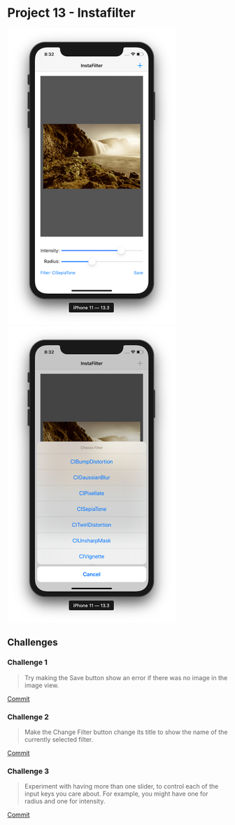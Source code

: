 # Project 13 - Instafilter

![App Screenshot 1](https://raw.githubusercontent.com/usrFri3ndly/100-days-of-swift/master/project13/screenshot-app.png)
![App Screenshot 2](https://raw.githubusercontent.com/usrFri3ndly/100-days-of-swift/master/project13/screenshot-filters.png)

## Challenges

### Challenge 1

> Try making the Save button show an error if there was no image in the image view.

[Commit](https://github.com/usrFri3ndly/100-days-of-swift/commit/228ed6648e08059b2d539a04c50bc9969d5c453c#diff-82e498a9ff5e3f831af46c294d149032)

### Challenge 2

> Make the Change Filter button change its title to show the name of the currently selected filter.

[Commit](https://github.com/usrFri3ndly/100-days-of-swift/commit/14c1aa1a6af4597892a4c670c9067c4550ee613e#diff-82e498a9ff5e3f831af46c294d149032)

### Challenge 3

> Experiment with having more than one slider, to control each of the input keys you care about. For example, you might have one for radius and one for intensity.

[Commit](https://github.com/usrFri3ndly/100-days-of-swift/commit/9574d20edceb0a5ed182c09eb8c4a0d6d485edd4#diff-82e498a9ff5e3f831af46c294d149032)

